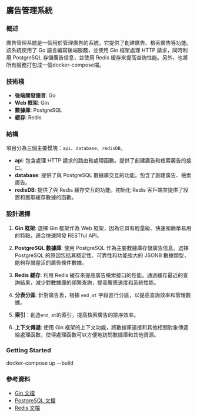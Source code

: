 ## 廣告管理系統

### 概述

廣告管理系統是一個用於管理廣告的系統，它提供了創建廣告、檢索廣告等功能。該系統使用了 Go 語言編寫後端服務，並使用 Gin 框架處理 HTTP 請求，同時利用 PostgreSQL 存儲廣告信息，並使用 Redis 緩存來提高查詢性能。另外，也將所有服務打包成一個docker-compose檔。

### 技術棧

- **後端開發語言**: Go
- **Web 框架**: Gin
- **數據庫**: PostgreSQL
- **緩存**: Redis

### 結構

項目分為三個主要模塊：`api`、`database`、`redisDB`。

- **api**: 包含處理 HTTP 請求的路由和處理函數。提供了創建廣告和檢索廣告的接口。
- **database**: 提供了與 PostgreSQL 數據庫交互的功能。包含了創建廣告、檢索廣告。
- **redisDB**: 提供了與 Redis 緩存交互的功能。初始化 Redis 客戶端並提供了設置和獲取緩存數據的函數。

### 設計選擇

1. **Gin 框架**: 選擇 Gin 框架作為 Web 框架，因為它具有輕量級、快速和簡單易用的特點，適合快速開發 RESTful API。
   
2. **PostgreSQL 數據庫**: 使用 PostgreSQL 作為主要數據庫存儲廣告信息。選擇 PostgreSQL 的原因包括其穩定性、可靠性和功能強大的 JSONB 數據類型，能夠存儲靈活的廣告條件數據。
   
3. **Redis 緩存**: 利用 Redis 緩存來提高廣告檢索接口的性能。通過緩存最近的查詢結果，減少對數據庫的頻繁查詢，提高響應速度和系統性能。

4. **分表分區**: 針對廣告表，根據 `end_at` 字段進行分區，以提高查詢效率和管理數據。
5. **索引**：創造`end_at`的索引，提高檢索廣告的排序效率。
6. **上下文傳遞**: 使用 Gin 框架的上下文功能，將數據庫連接和其他相關對象傳遞給處理函數，使得處理函數可以方便地訪問數據庫和其他資源。

### Getting Started

docker-compose up --build

### 參考資料

- [Gin 文檔](https://github.com/gin-gonic/gin)
- [PostgreSQL 文檔](https://www.postgresql.org/docs/)
- [Redis 文檔](https://redis.io/documentation)
